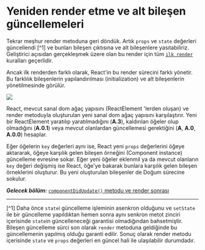 # Yeniden render etme ve alt bileşen güncellemeleri

Tekrar meşhur render metoduna geri döndük. Artık `props` ve `state` değerleri güncellendi [^1] ve bunları bileşen çıktısına ve alt bileşenlere yasıtabiliriz. Geliştirici açısıdan gerçekleşmek üzere olan bu render için tüm [ `ilk render` ](../birth/component_render.md) kuralları geçerlidir.

Ancak ilk renderden farklı olarak, React'in bu render sürecini farklı yönetir. Bu farklılık bileşenlerin yapılandırılması (initialization) ve alt bileşenlerin yönetilmesinde görülür.

![](react-tree-update.png)

React, mevcut sanal dom ağaç yapısını (ReactElement 'lerden oluşan) ve render metoduyla oluşturulan yeni sanal dom ağaç yapısını karşılaştırır. Yeni bir ReactElement yaratılıp yaratılmadığını (**A.3**), kaldırılan öğeler olup olmadığını (**A.0.1**) veya mevcut olanlardan güncellemesi gerektiğini (**A**, **A.0**, **A.0.0**) hesaplar. 

Eğer öğelerin `key` değerleri aynı ise, React yeni `props` değerlerini öğeye aktararak, öğeye karşılık gelen bileşen örneğini (Component instance) güncelleme evresine sokar. Eğer yeni öğeler eklenmil ya da mevcut olanların `key` değeri değişmiş ise React, öğe'ye bakarak bunlara karşılık gelen bileşen örneklerini oluşturur. Bu yeni oluşturulan bileşenler de Doğum sürecine sokulur. 


 ***Gelecek bölüm:*** [`componentDidUpdate()` metodu ve render sonrası](postrender_with_componentdidupdate.md)
 
 ---
 
 [^1] Daha önce `state`i güncelleme işleminin asenkron olduğunu ve `setState` ile bir güncelleme yapıldıktan hemen sonra aynı senkron metot zinciri içerisinde `state`in güncelleneceği garantisi olmadığından bahsetmiştir. Bileşen güncelleme sürci son olarak `render` metoduna geldiğinde bu güncellemenin yapılmış olduğu garanti edilir. Sonuç olarak render metodu içerisinde `state` ve `props` değerleri en güncel hali ile ulaşılabilir durumdadır. 